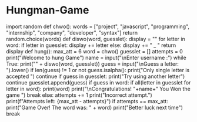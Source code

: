 # Hungman-Game
import random
def chwo():
    words = ["project", "javascript", "programming", "internship", "company", "developer", "syntax"]
    return random.choice(words)
def diswo(word, guesslet):
    display = ""
    for letter in word:
        if letter in guesslet:
            display += letter
        else:
            display += " _ "
    return display
def hung():
    max_att = 6
    word = chwo()
    guesslet = []
    attempts = 0
    print("Welcome to hung Game")
    name = input("\nEnter username :")
    while True:
        print("" + diswo(word, guesslet))
        guess = input("\nGuess a letter: ").lower()
        if len(guess) != 1 or not guess.isalpha():
            print("Only single letter is accepted ")
            continue
        if guess in guesslet:
            print("Try using another letter")
            continue
        guesslet.append(guess)
        if guess in word:
            if all(letter in guesslet for letter in word):
                print(word)
                print("\nCongratulations! "+name+" You Won the game ")
                break
        else:
            attempts += 1
            print("Incorrect attempt.")
            print(f"Attempts left: {max_att - attempts}")
            if attempts == max_att:
                print("Game Over! The word was: " + word)
                print("Better luck next time")
                break
